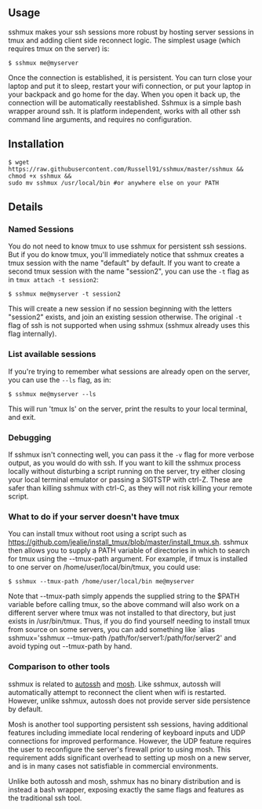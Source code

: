 
<h2>Usage</h2>

sshmux makes your ssh sessions more robust by hosting server sessions in tmux and adding client side reconnect logic.
The simplest usage (which requires tmux on the server) is:

    $ sshmux me@myserver

Once the connection is established, it is persistent. You can turn close your laptop and put it to sleep, restart your wifi connection,
or put your laptop in your backpack and go home for the day. When you open it back up, the connection will be automatically reestablished.
Sshmux is a simple bash wrapper around ssh. It is platform independent, works with all other ssh command line arguments, and requires no configuration.

<h2>Installation</h2>

    $ wget https://raw.githubusercontent.com/Russell91/sshmux/master/sshmux && 
    chmod +x sshmux && 
    sudo mv sshmux /usr/local/bin #or anywhere else on your PATH
    
<h2>Details</h2>

<h3>Named Sessions</h3>

You do not need to know tmux to use sshmux for persistent ssh sessions. But if you do know tmux, 
you'll immediately notice
that sshmux creates a tmux session with the name "default" by default. If you want to create a second tmux session with the name
"session2", you can use the `-t` flag as in `tmux attach -t session2`:

    $ sshmux me@myserver -t session2
    
This will create a new session if no session beginning with the letters "session2" exists, and join an existing session otherwise.
The original `-t` flag of ssh is not supported when using sshmux (sshmux already uses this flag internally).

<h3>List available sessions</h3>

If you're trying to remember what sessions are already open on the server, you can use the `--ls` flag, as in:

    $ sshmux me@myserver --ls

This will run 'tmux ls' on the server, print the results to your local terminal, and exit.

<h3>Debugging</h3>

If sshmux isn't connecting well, you can pass it the `-v` flag for more verbose output, as you would do with ssh.
If you want to kill the sshmux process locally without disturbing a script running on the server, try either closing your
local terminal emulator or passing a SIGTSTP with ctrl-Z. These are safer than killing sshmux with ctrl-C, as they will not risk
killing your remote script.

<h3>What to do if your server doesn't have tmux</h3>

You can install tmux without root using a script such as https://github.com/jealie/install_tmux/blob/master/install_tmux.sh.
sshmux then allows you to supply a PATH variable of directories in which to search for tmux using the --tmux-path argument. For example, if tmux is installed to one server on /home/user/local/bin/tmux, you could use:

    $ sshmux --tmux-path /home/user/local/bin me@myserver
    
Note that --tmux-path simply appends the supplied string to the $PATH variable before calling tmux, so the above command
will also work on a different server where tmux was not installed to that directory, but just exists in /usr/bin/tmux. Thus, if you do find yourself needing to install tmux from source on some servers, you can add something like `alias sshmux='sshmux --tmux-path /path/for/server1:/path/for/server2' and avoid typing out --tmux-path by hand.

<h3>Comparison to other tools</h3>

sshmux is related to <a href="http://www.harding.motd.ca/autossh/">autossh</a> and <a href="https://mosh.mit.edu/">mosh</a>. Like sshmux,
autossh will automatically attempt to reconnect the client when wifi is restarted. However, unlike sshmux, autossh does not provide server
side persistence by default.

Mosh is another tool supporting persistent ssh sessions, having additional features including immediate
local rendering of keyboard inputs and UDP connections for improved performance. However, the UDP feature requires the user
to reconfigure the server's firewall prior to using mosh. This requirement adds significant overhead to setting up mosh on a new server, and is in many cases not satisfiable in commercial environments.

Unlike both autossh and mosh, sshmux has no binary distribution and is instead a bash wrapper, exposing exactly the same flags and 
features as the traditional ssh tool.
